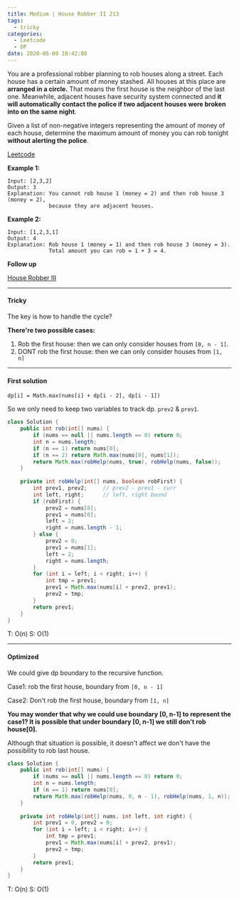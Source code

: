 ```yaml
---
title: Medium | House Robber II 213
tags:
  - tricky
categories:
  - Leetcode
  - DP
date: 2020-06-09 18:42:00
---
```


You are a professional robber planning to rob houses along a street. Each house has a certain amount of money stashed. All houses at this place are **arranged in a circle.** That means the first house is the neighbor of the last one. Meanwhile, adjacent houses have security system connected and **it will automatically contact the police if two adjacent houses were broken into on the same night**.

Given a list of non-negative integers representing the amount of money of each house, determine the maximum amount of money you can rob tonight **without alerting the police**.

[Leetcode](https://leetcode.com/problems/house-robber-ii/)

<!--more-->

**Example 1:**

```
Input: [2,3,2]
Output: 3
Explanation: You cannot rob house 1 (money = 2) and then rob house 3 (money = 2),
             because they are adjacent houses.
```

**Example 2:**

```
Input: [1,2,3,1]
Output: 4
Explanation: Rob house 1 (money = 1) and then rob house 3 (money = 3).
             Total amount you can rob = 1 + 3 = 4.
```

**Follow up**

[House Robber III](https://leetcode.com/problems/house-robber-iii/)

---

#### Tricky 

The key is how to handle the cycle?

**There're two possible cases:**

1. Rob the first house: then we can only consider houses from `[0, n - 1]`.
2. DONT rob the first house: then we can only consider houses from `[1, n]`

---

#### First solution 

`dp[i] = Math.max(nums[i] + dp[i - 2], dp[i - 1])`

So we only need to keep two variables to track dp. `prev2` & `prev1`.

```java
class Solution {
    public int rob(int[] nums) {
        if (nums == null || nums.length == 0) return 0;
        int n = nums.length;
        if (n == 1) return nums[0];
        if (n == 2) return Math.max(nums[0], nums[1]);
        return Math.max(robHelp(nums, true), robHelp(nums, false));
    }
    
    private int robHelp(int[] nums, boolean robFirst) {
        int prev1, prev2;     // prev2 - prev1 - curr
        int left, right;      // left, right bound
        if (robFirst) {
            prev2 = nums[0];
            prev1 = nums[0];
            left = 2;
            right = nums.length - 1;
        } else {
            prev2 = 0;
            prev1 = nums[1];
            left = 2;
            right = nums.length;
        }
        for (int i = left; i < right; i++) {
            int tmp = prev1;
            prev1 = Math.max(nums[i] + prev2, prev1);
            prev2 = tmp;
        }
        return prev1;
    }
}
```

T: O(n)			S: O(1)

---

#### Optimized

We could give dp boundary to the recursive function.

Case1: rob the first house, boundary from `[0, n - 1]`

Case2: Don't rob the first house, boundary from `[1, n]`

**You may wonder that why we could use boundary [0, n-1] to represent the case1? It is possible that under boundary [0, n-1] we still don't rob house[0].** 

Although that situation is possible, it doesn't affect we don't have the possibility to rob last house.

```java
class Solution {
    public int rob(int[] nums) {
        if (nums == null || nums.length == 0) return 0;
        int n = nums.length;
        if (n == 1) return nums[0];
        return Math.max(robHelp(nums, 0, n - 1), robHelp(nums, 1, n));
    }
    
    private int robHelp(int[] nums, int left, int right) {
        int prev1 = 0, prev2 = 0;
        for (int i = left; i < right; i++) {
            int tmp = prev1;
            prev1 = Math.max(nums[i] + prev2, prev1);
            prev2 = tmp;
        }
        return prev1;
    }
}
```

T: O(n)		S: O(1)



